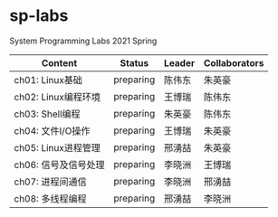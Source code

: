 # sp-labs
System Programming Labs 2021 Spring

| Content              | Status    | Leader | Collaborators |
| -------------------- | --------- | ------ | ------------- |
| ch01: Linux基础      | preparing | 陈伟东 | 朱英豪        |
| ch02: Linux编程环境  | preparing | 王博瑞 | 陈伟东        |
| ch03: Shell编程      | preparing | 朱英豪 | 陈伟东        |
| ch04: 文件I/O操作    | preparing | 王博瑞 | 朱英豪        |
| ch05: Linux进程管理  | preparing | 邢湧喆 | 朱英豪        |
| ch06: 信号及信号处理 | preparing | 李晓洲 | 王博瑞        |
| ch07: 进程间通信     | preparing | 李晓洲 | 邢湧喆        |
| ch08: 多线程编程     | preparing | 邢湧喆 | 李晓洲        |

